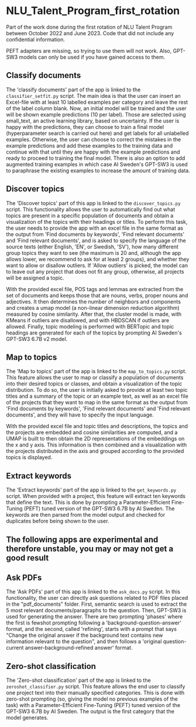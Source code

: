 # NLU_Talent_Program_first_rotation

Part of the work done during the first rotation of NLU Talent Program between October 2022 and June 2023. Code that did not include any confidential information.

PEFT adapters are missing, so trying to use them will not work. Also, GPT-SW3 models can only be used if you have gained access to them.

## Classify documents
The 'classify documents' part of the app is linked to the ```classifier_setfit.py``` script. The main idea is that the user can insert an Excel-file with at least 10 labelled examples per category and leave the rest of the label column blank. Now, an initial model will be trained and the user will be shown example predictions (10 per label). Those are selected using small_text, an active learning library, based on uncertainty. If the user is happy with the predictions, they can choose to train a final model (hyperparameter search is carried out here) and get labels for all unlabelled examples. Otherwise, the user can choose to correct the mistakes in the example predictions and add these examples to the training data and continue with that until they are happy with the example predictions and ready to proceed to training the final model. There is also an option to add augmented training examples in which case AI Sweden's GPT-SW3 is used to paraphrase the existing examples to increase the amount of training data.

## Discover topics
The 'Discover topics' part of this app is linked to the ```discover_topics.py``` script. This functionality allows the user to automatically find out what topics are present in a specific population of documents and obtain a visualization of the topics with their headings or titles. To perform this task, the user needs to provide the app with an excel file in the same format as the output from 'Find documents by keywords', 'Find relevant documents' and 'Find relevant documents', and is asked to specify the language of the source texts (either English, 'EN', or Swedish, 'SV'), how many different group topics they want to see (the maximum is 20 and, although the app allows lower, we recommend to ask for at least 2 groups), and whether they want to allow or disallow outliers. If 'Allow outliers' is picked, the model can to leave out any project that does not fit any group, otherwise, all projects will be assigned a topic.

With the provided excel file, POS tags and lemmas are extracted from the set of documents and keeps those that are nouns, verbs, proper nouns and adjectives. It then determines the number of neighbors and components and creates a umap model (a non-linear dimension reduction algorithm) measured by cosine similarity. After that, the cluster model is made, with KMeans if outliers are disallowed, and with HBDSCAN if outliers are allowed. Finally, topic modeling is performed with BERTopic and topic headings are generated for each of the topics by prompting AI Sweden's GPT-SW3 6.7B v2 model.

## Map to topics
The 'Map to topics' part of the app is linked to the ```map_to_topics.py``` script. This feature allows the user to map or classify a population of documents into their desired topics or classes, and obtain a visualization of the topic distribution. To do so, the user is initially asked to provide at least two topic titles and a summary of the topic or an example text, as well as an excel file of the projects that they want to map in the same format as the output from 'Find documents by keywords', 'Find relevant documents' and 'Find relevant documents', and they will have to specify the input language.

With the provided excel file and topic titles and descriptions, the topics and the projects are embedded and cosine similarities are computed, and a UMAP is built to then obtain the 2D representations of the embeddings on the x and y axis. This information is then combined and a visualization with the projects distributed in the axis and grouped according to the provided topics is displayed.


## Extract keywords
The 'Extract keywords' part of the app is linked to the ```get_keywords.py``` script. When provided with a project, this feature will extract ten keywords that define the text. This is done by prompting a Parameter-Efficient Fine-Tuning (PEFT) tuned version of the GPT-SW3 6.7B by AI Sweden. The keywords are then parsed from the model output and checked for duplicates before being shown to the user.


## The following apps are experimental and therefore unstable, you may or may not get a good result ##

## Ask PDFs
The 'Ask PDFs' part of this app is linked to the ```ask_docs.py``` script. In this functionality, the user can directly ask questions related to PDF files placed in the "pdf_documents" folder. First, semantic search is used to extract the 5 most relevant documents/paragraphs to the question. Then, GPT-SW3 is used for generating the answer. There are two prompting 'phases' where the first is fewshot prompting following a 'background-question-answer' format, and the second, called 'refining', starts with a prompt that says "Change the original answer if the background text contains new information relevant to the question", and then follows a 'original question-current answer-background-refined answer' format.

## Zero-shot classification
The 'Zero-shot classification' part of the app is linked to the ```zeroshot_classifier.py``` script. This feature allows the end user to classify one project text into their manually specified categories. This is done with zero-shot prompting (so, giving the model no previous examples of the task) with a Parameter-Efficient Fine-Tuning (PEFT) tuned version of the GPT-SW3 6.7B by AI Sweden. The output is the first category that the model generates.
